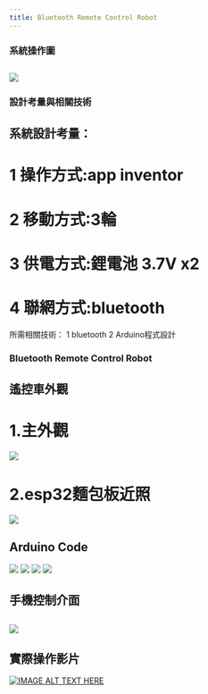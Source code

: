 ```yaml
---
title: Bluetooth Remote Control Robot
---
```

### 系統操作圖
![](https://github.com/PinLe1920/MCU-project/blob/main/images/%E6%B8%9B%E8%82%A5%E5%B0%8F%E5%A6%99%E6%8B%9B-%E5%89%AF%E6%9C%AC.jpg?raw=true)
---
### 設計考量與相關技術
## 系統設計考量：
 # 1 操作方式:app inventor
 # 2 移動方式:3輪
 # 3 供電方式:鋰電池 3.7V x2
 # 4 聯網方式:bluetooth
所需相關技術：
 1 bluetooth
 2 Arduino程式設計
### Bluetooth Remote Control Robot
## 遙控車外觀
# 1.主外觀
![](https://raw.githubusercontent.com/PinLe1920/MCU-project/b668cdf07aeaa2fd0da286effe1e9752fd407a8e/images/anyj0-qneeq.png)
# 2.esp32麵包板近照

![](https://raw.githubusercontent.com/PinLe1920/MCU-project/b668cdf07aeaa2fd0da286effe1e9752fd407a8e/images/ahdai-jmmsk.png)

## Arduino Code
![](https://raw.githubusercontent.com/frank570570/MCU-project/2fbd62d0420988137f4ae22eb12d3fe0778fa0cb/images/photo1681992885.jpeg)
![](https://raw.githubusercontent.com/frank570570/MCU-project/fb74790ed36500b305979497d3c9f0a3627986be/images/photo1681992886.jpeg)
![](https://raw.githubusercontent.com/frank570570/MCU-project/82f3645cbfa694528c9ab43c9af4f91b7ec5742b/images/photo1681992886%20(1).jpeg)
![](https://raw.githubusercontent.com/frank570570/MCU-project/33e747ac58d6e5e43915ca1f37534041888e08ef/images/photo1681992886%20(2).jpeg)

## 手機控制介面
![](https://raw.githubusercontent.com/PinLe1920/MCU-project/bd3abb99da3ebf4dd366fab2d31656886efdbc9c/images/IMG_3021.PNG)
---
## 實際操作影片
[![IMAGE ALT TEXT HERE](https://raw.githubusercontent.com/PinLe1920/MCU-project/b668cdf07aeaa2fd0da286effe1e9752fd407a8e/images/anyj0-qneeq.png)](https://www.youtube.com/shorts/SY8bPD901Fc)

